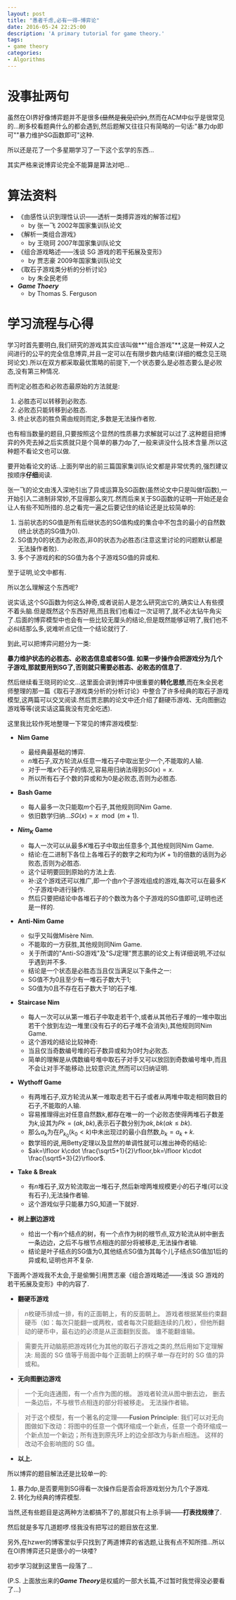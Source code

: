 ```yaml
---
layout: post
title: "愚者千虑,必有一得—博弈论"
date: 2016-05-24 22:25:00
description: 'A primary tutorial for game theory.'
tags:
- game theory
categories:
- Algorithms
---
```


# 没事扯两句 #

虽然在OI界好像博弈题并不是很多~~(显然是我见识少)~~,然而在ACM中似乎是很常见的...刷多校看题典什么的都会遇到,然后题解又往往只有简略的一句话:"暴力dp即可""暴力维护SG函数即可"这种.

所以还是花了一个多星期学习了一下这个玄学的东西...

其实严格来说博弈论完全不能算是算法对吧...

# 算法资料

- 《由感性认识到理性认识——透析一类搏弈游戏的解答过程》
  - by 张一飞 2002年国家集训队论文
- 《解析一类组合游戏》
  - by 王晓珂 2007年国家集训队论文
- 《组合游戏略述——浅谈 SG 游戏的若干拓展及变形》
  - by 贾志豪 2009年国家集训队论文
- 《取石子游戏类分析的分析讨论》
  - by 朱全民老师
- ***Game Thoery***
  - by Thomas S. Ferguson

# 学习流程与心得

学习时首先要明白,我们研究的游戏其实应该叫做**"组合游戏"**,这是一种双人之间进行的公平的完全信息博弈,并且一定可以在有限步数内结束(详细的概念见王晓珂论文).所以在双方都采取最优策略的前提下,一个状态要么是必胜态要么是必败态,没有第三种情况.

而判定必胜态和必败态最原始的方法就是:

1. 必胜态可以转移到必败态.
2. 必败态只能转移到必胜态.
3. 终止状态的胜负需由规则而定,多数是无法操作者败.

也有相当数量的题目,只要按照这个显然的性质暴力求解就可以过了.这种题目把博弈的外壳去掉之后实质就只是个简单的暴力dp了,一般来讲没什么技术含量.所以这种题不看论文也可以做.

要开始看论文的话..上面列举出的前三篇国家集训队论文都是非常优秀的,强烈建议按顺序**仔细**阅读.

张一飞的论文由浅入深地引出了异或运算及SG函数(虽然论文中只是叫做f函数),一开始引入二进制非常妙,不显得那么突兀.然而后来关于SG函数的证明一开始还是会让人有些不知所措的.总之看完一遍之后要记住的结论还是比较简单的:

1. 当前状态的SG值是所有后继状态的SG值构成的集合中不包含的最小的自然数(终止状态的SG值为0).
2. SG值为0的状态为必败态,非0的状态为必胜态(注意这里讨论的问题默认都是无法操作者败).
3. 多个子游戏的和的SG值为各个子游戏SG值的异或和.

至于证明,论文中都有.

所以怎么理解这个东西呢?

说实话,这个SG函数为何这么神奇,或者说前人是怎么研究出它的,确实让人有些摸不着头脑.但是既然这个东西好用,而且我们也看过一次证明了,就不必太钻牛角尖了.后面的博弈模型中也会有一些比较无厘头的结论,但是既然能够证明了,我们也不必纠结那么多,说难听点记住一个结论就行了.

到此,可以把博弈问题分为一类:

**暴力维护状态的必胜态、必败态信息或者SG值.**
**如果一步操作会把游戏分为几个子游戏,那就要用到SG了,否则就只需要必胜态、必败态的信息了.**

然后继续看王晓珂的论文...这里面会讲到博弈中很重要的**转化思想**,而在朱全民老师整理的那一篇《取石子游戏类分析的分析讨论》中整合了许多经典的取石子游戏模型,这两篇可以交叉阅读.然后贾志鹏的论文中还介绍了翻硬币游戏、无向图删边游戏等等(说实话这篇我没有完全吃透).

这里我比较作死地整理一下常见的博弈游戏模型:

- **Nim Game**
  - 最经典最基础的博弈.
  - $n$堆石子,双方轮流从任意一堆石子中取出至少一个,不能取的人输.
  - 对于一堆$x$个石子的情况,容易用归纳法得到$SG(x)=x$.
  - 所以所有石子个数的异或和为0是必败态,否则为必胜态.

- **Bash Game**
  - 每人最多一次只能取$m$个石子,其他规则同Nim Game.
  - 依旧数学归纳...$SG(x)=x\mod(m+1)$.

- **$Nim_K$ Game**
  - 每人一次可以从最多$K$堆石子中取出任意多个,其他规则同Nim Game.
  - 结论:在二进制下各位上各堆石子的数字之和均为$(K+1)$的倍数的话则为必败态,否则为必胜态.
  - 这个证明要回到原始的方法上去.
  - 补:这个游戏还可以推广,即一个由$n$个子游戏组成的游戏,每次可以在最多$K$个子游戏中进行操作.
  - 然后只要把结论中各堆石子的个数改为各个子游戏的SG值即可,证明也还是一样的.

- **Anti-Nim Game**
  - 似乎又叫做Misère Nim.
  - 不能取的一方获胜,其他规则同Nim Game.
  - 关于所谓的"Anti-SG游戏"及"SJ定理"贾志鹏的论文上有详细说明,不过似乎遇到并不多.
  - 结论是一个状态是必胜态当且仅当满足以下条件之一:
  - SG值不为0且至少有一堆石子数大于1;
  - SG值为0且不存在石子数大于1的石子堆.

- **Staircase Nim**
  - 每人一次可以从第一堆石子中取走若干个,或者从其他石子堆的一堆中取出若干个放到左边一堆里(没有石子的石子堆不会消失),其他规则同Nim Game.
  - 这个游戏的结论比较神奇:
  - 当且仅当奇数编号堆的石子数异或和为0时为必败态.
  - 简单的理解是从偶数编号堆中取石子对手又可以放回到奇数编号堆中,而且不会让对手不能移动.比较意识流,然而可以归纳证明.

- **Wythoff Game**
  - 有两堆石子,双方轮流从某一堆取走若干石子或者从两堆中取走相同数目的石子,不能取的人输.
  - 容易推理得出对任意自然数$k$,都存在唯一的一个必败态使得两堆石子数差为$k$,设其为$Pk=(ak,bk)$,表示石子数分别为$ak,bk(ak\leqslant bk)$.
  - 那么$a_k$为在$P_{k_0}(k_0<k)$中未出现过的最小自然数,$b_k=a_k+k$.
  - 数学班的说,用Betty定理以及显然的单调性就可以推出神奇的结论:
  - $ak=\lfloor k\cdot \frac{\sqrt5+1}{2}\rfloor,bk=\lfloor k\cdot \frac{\sqrt5+3}{2}\rfloor$.

- **Take & Break**
  - 有$n$堆石子,双方轮流取出一堆石子,然后新增两堆规模更小的石子堆(可以没有石子),无法操作者输.
  - 这个游戏似乎只能暴力SG,知道一下就好.

- **树上删边游戏**
  - 给出一个有$n$个结点的树，有一个点作为树的根节点,双方轮流从树中删去一条边边，之后不与根节点相连的部分将被移走,无法操作者输.
  - 结论是叶子结点的SG值为0,其他结点SG值为其每个儿子结点SG值加1后的异或和,证明也并不复杂.

下面两个游戏我不太会,于是偷懒引用贾志豪《组合游戏略述——浅谈 SG 游戏的若干拓展及变形》中的内容了.

- **翻硬币游戏**

 > $n$枚硬币排成一排，有的正面朝上，有的反面朝上。
 > 游戏者根据某些约束翻硬币（如：每次只能翻一或两枚，或者每次只能翻连续的几枚），但他所翻动的硬币中，最右边的必须是从正面翻到反面。
 > 谁不能翻谁输。

 > 需要先开动脑筋把游戏转化为其他的取石子游戏之类的,然后用如下定理解决:
 > 局面的 SG 值等于局面中每个正面朝上的棋子单一存在时的 SG 值的异或和。

- **无向图删边游戏**

 > 一个无向连通图，有一个点作为图的根。
 > 游戏者轮流从图中删去边， 删去一条边后，不与根节点相连的部分将被移走。
 > 无法操作者输。

 >对于这个模型，有一个著名的定理——**Fusion Principle**:
 >我们可以对无向图做如下改动：将图中的任意一个偶环缩成一个新点，任意一个奇环缩成一个新点加一个新边；所有连到原先环上的边全部改为与新点相连。 这样的改动不会影响图的 SG 值。

- **以上.**

所以博弈的题目解法还是比较单一的:

1. 暴力dp,是否要用到SG得看一次操作后是否会将游戏划分为几个子游戏.
2. 转化为经典的博弈模型.

当然,还有些题目是这两种方法都搞不了的,那就只有上杀手锏——**打表找规律**了.

然后就是多写几道题啰.怪我没有把写过的题目放在这里.

另外,在hzwer的博客里似乎只找到了两道博弈的省选题,让我有点不知所措...所以在OI界博弈还只是很小的一块喽?

初步学习就到这里告一段落了...

(P.S. 上面放出来的***Game Theory***是权威的一部大长篇,不过暂时我觉得没必要看了...)

